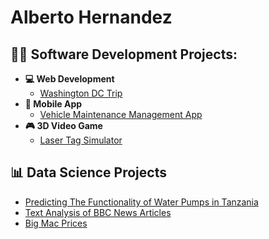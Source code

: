 <h1>Alberto Hernandez</h1>

<h2>👨‍💻 Software Development Projects:</h2>

- <b>💻 Web Development</b>
  - [Washington DC Trip](https://github.com/al-hernandez/WashingtonDCRegistration)
- <b>📱 Mobile App</b>
  - [Vehicle Maintenance Management App](https://github.com/al-hernandez/VehicleMaintenanceApp)
- <b>🎮 3D Video Game</b>
  - [Laser Tag Simulator](https://github.com/al-hernandez/3DVideoGame)


<h2>📊 Data Science Projects</h2>

- [Predicting The Functionality of Water Pumps in Tanzania](https://github.com/al-hernandez/TanzaniaWaterPumps)
- [Text Analysis of BBC News Articles](https://github.com/al-hernandez/NewsTextAnalysis)
- [Big Mac Prices](https://github.com/al-hernandez/BigMacPrices)




<!--
**al-hernandez/al-hernandez** is a ✨ _special_ ✨ repository because its `README.md` (this file) appears on your GitHub profile.
-->
